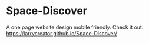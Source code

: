 # Space-Discover
A one page website design mobile friendly. Check it out: https://larrycreator.github.io/Space-Discover/
